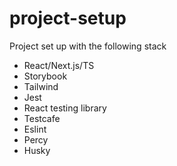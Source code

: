 # project-setup

Project set up with the following stack

- React/Next.js/TS
- Storybook
- Tailwind
- Jest
- React testing library
- Testcafe
- Eslint
- Percy
- Husky